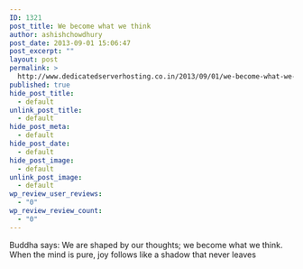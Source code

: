 ```yaml
---
ID: 1321
post_title: We become what we think
author: ashishchowdhury
post_date: 2013-09-01 15:06:47
post_excerpt: ""
layout: post
permalink: >
  http://www.dedicatedserverhosting.co.in/2013/09/01/we-become-what-we-think/
published: true
hide_post_title:
  - default
unlink_post_title:
  - default
hide_post_meta:
  - default
hide_post_date:
  - default
hide_post_image:
  - default
unlink_post_image:
  - default
wp_review_user_reviews:
  - "0"
wp_review_review_count:
  - "0"
---
```

Buddha says:
We are shaped by our thoughts; we become what we think. When the mind is pure, joy follows like a shadow that never leaves
